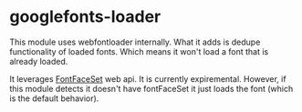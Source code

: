 # googlefonts-loader

This module uses webfontloader internally.  What it adds is dedupe functionality of loaded fonts.  Which means it won't load a font that is already loaded.

It leverages [FontFaceSet](https://developer.mozilla.org/en-US/docs/Web/API/FontFaceSet) web api.  It is currently expiremental.  However, if this module detects it doesn't have fontFaceSet it just loads the font (which is the default behavior).
